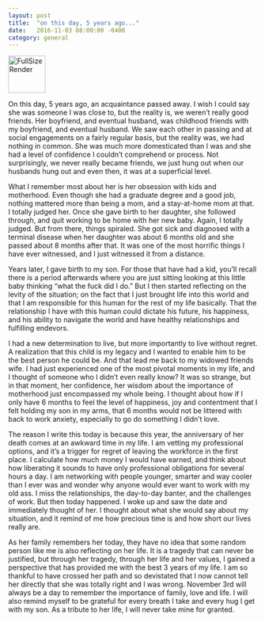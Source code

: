 ```yaml
---
layout: post
title:  "on this day, 5 years ago..."
date:   2016-11-03 08:00:00 -0400
category: general
---
```

<a data-flickr-embed="true"  href="https://www.flickr.com/photos/crimsonrhoads/27001593540/in/datetaken/" title="FullSizeRender"><img src="https://c5.staticflickr.com/8/7175/27001593540_3cd83d3fdf_s.jpg" width="75" height="75" alt="FullSizeRender"></a><script async src="//embedr.flickr.com/assets/client-code.js" charset="utf-8"></script>

On this day, 5 years ago, an acquaintance passed away. I wish I could say she was someone I was close to, but the reality is, we weren’t really good friends. Her boyfriend, and eventual husband, was childhood friends with my boyfriend, and eventual husband. We saw each other in passing and at social engagements on a fairly regular basis, but the reality was, we had nothing in common. She was much more domesticated than I was and she had a level of confidence I couldn’t comprehend or process. Not surprisingly, we never really became friends, we just hung out when our husbands hung out and even then, it was at a superficial level.

What I remember most about her is her obsession with kids and motherhood. Even though she had a graduate degree and a good job, nothing mattered more than being a mom, and a stay-at-home mom at that. I totally judged her. Once she gave birth to her daughter, she followed through, and quit working to be home with her new baby. Again, I totally judged. But from there, things spiraled. She got sick and diagnosed with a terminal disease when her daughter was about 6 months old and she passed about 8 months after that. It was one of the most horrific things I have ever witnessed, and I just witnessed it from a distance.

Years later, I gave birth to my son. For those that have had a kid, you’ll recall there is a period afterwards where you are just sitting looking at this little baby thinking “what the fuck did I do.” But I then started reflecting on the levity of the situation; on the fact that I just brought life into this world and that I am responsible for this human for the rest of my life basically. That the relationship I have with this human could dictate his future, his happiness, and his ability to navigate the world and have healthy relationships and fulfilling endevors.

I had a new determination to live, but more importantly to live without regret. A realization that this child is my legacy and I wanted to enable him to be the best person he could be. And that lead me back to my widowed friends wife. I had just experienced one of the most pivotal moments in my life, and I thought of someone who I didn’t even really know? It was so strange, but in that moment, her confidence, her wisdom about the importance of motherhood just encompassed my whole being. I thought about how if I only have 6 months to feel the level of happiness, joy and contentment that I felt holding my son in my arms, that 6 months would not be littered with back to work anxiety, especially to go do something I didn’t love.

The reason I write this today is because this year, the anniversary of her death comes at an awkward time in my life. I am vetting my professional options, and it’s a trigger for regret of leaving the workforce in the first place. I calculate how much money I would have earned, and think about how liberating it sounds to have only professional obligations for several hours a day. I am networking with people younger, smarter and way cooler than I ever was and wonder why anyone would ever want to work with my old ass. I miss the relationships, the day-to-day banter, and the challenges of work. But then today happened. I woke up and saw the date and immediately thought of her. I thought about what she would say about my situation, and it remind of me how precious time is and how short our lives really are.

As her family remembers her today, they have no idea that some random person like me is also reflecting on her life. It is a tragedy that can never be justified, but through her tragedy, through her life and her values, I gained a perspective that has provided me with the best 3 years of my life. I am so thankful to have crossed her path and so devistated that I now cannot tell her directly that she was totally right and I was wrong. November 3rd will always be a day to remember the importance of family, love and life. I will also remind myself to be grateful for every breath I take and every hug I get with my son. As a tribute to her life, I will never take mine for granted.
